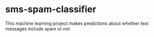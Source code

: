 # sms-spam-classifier
This machine learning project makes predictions about whether text messages include spam or not
